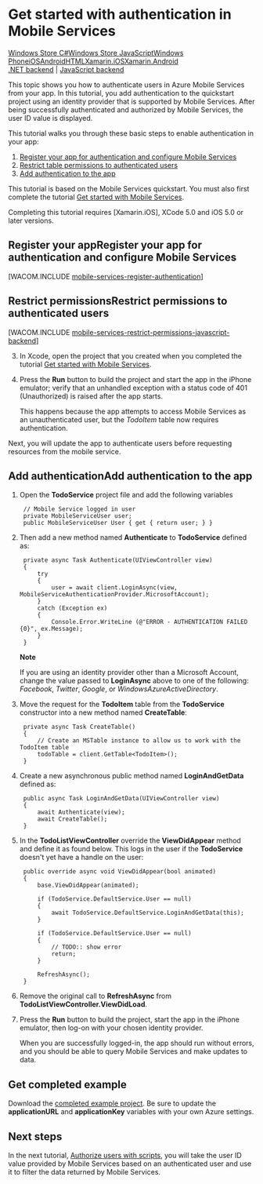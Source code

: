 <properties linkid="develop-mobile-tutorials-get-started-with-users-xamarin-ios" urlDisplayName="Get Started with Authentication (Xamarin.iOS)" pageTitle="Get started with authentication (Xamarin.iOS) - Mobile Services" metaKeywords="Azure registering application, Azure authentication, application authenticate, authenticate mobile services, Mobile Services Xamarin.iOS" description="Learn how to use authentication in your Azure Mobile Services app for Xamarin.iOS." metaCanonical="" disqusComments="1" umbracoNaviHide="1" documentationCenter="Mobile" 
title="Get started with authentication in Mobile Services" />

# Get started with authentication in Mobile Services
<div class="dev-center-tutorial-selector sublanding"> 
	<a href="/en-us/develop/mobile/tutorials/get-started-with-users-dotnet" title="Windows Store C#">Windows Store C#</a><a href="/en-us/develop/mobile/tutorials/get-started-with-users-js" title="Windows Store JavaScript">Windows Store JavaScript</a><a href="/en-us/develop/mobile/tutorials/get-started-with-users-wp8" title="Windows Phone">Windows Phone</a><a href="/en-us/develop/mobile/tutorials/get-started-with-users-ios" title="iOS">iOS</a><a href="/en-us/develop/mobile/tutorials/get-started-with-users-android" title="Android">Android</a><a href="/en-us/develop/mobile/tutorials/get-started-with-users-html" title="HTML">HTML</a><a href="/en-us/develop/mobile/tutorials/get-started-with-users-xamarin-ios" title="Xamarin.iOS" class="current">Xamarin.iOS</a><a href="/en-us/develop/mobile/tutorials/get-started-with-users-xamarin-android" title="Xamarin.Android">Xamarin.Android</a>
</div>

<div class="dev-center-tutorial-subselector"><a href="/en-us/documentation/articles/mobile-services-dotnet-backend-xamarin-ios-get-started-users/" title=".NET backend">.NET backend</a> | <a href="/en-us/documentation/articles/partner-xamarin-mobile-services-ios-get-started-users/"  title="JavaScript backend" class="current">JavaScript backend</a></div>

This topic shows you how to authenticate users in Azure Mobile Services from your app.  In this tutorial, you add authentication to the quickstart project using an identity provider that is supported by Mobile Services. After being successfully authenticated and authorized by Mobile Services, the user ID value is displayed.  

This tutorial walks you through these basic steps to enable authentication in your app:

1. [Register your app for authentication and configure Mobile Services]
2. [Restrict table permissions to authenticated users]
3. [Add authentication to the app]

This tutorial is based on the Mobile Services quickstart. You must also first complete the tutorial [Get started with Mobile Services]. 

Completing this tutorial requires [Xamarin.iOS], XCode 5.0 and iOS 5.0 or later versions.

<h2><a name="register"></a><span class="short-header">Register your app</span>Register your app for authentication and configure Mobile Services</h2>

[WACOM.INCLUDE [mobile-services-register-authentication](../includes/mobile-services-register-authentication.md)] 

<h2><a name="permissions"></a><span class="short-header">Restrict permissions</span>Restrict permissions to authenticated users</h2>


[WACOM.INCLUDE [mobile-services-restrict-permissions-javascript-backend](../includes/mobile-services-restrict-permissions-javascript-backend.md)] 


3. In Xcode, open the project that you created when you completed the tutorial [Get started with Mobile Services]. 

4. Press the **Run** button to build the project and start the app in the iPhone emulator; verify that an unhandled exception with a status code of 401 (Unauthorized) is raised after the app starts. 
   
   	This happens because the app attempts to access Mobile Services as an unauthenticated user, but the _TodoItem_ table now requires authentication.

Next, you will update the app to authenticate users before requesting resources from the mobile service.

<h2><a name="add-authentication"></a><span class="short-header">Add authentication</span>Add authentication to the app</h2>

1. Open the **TodoService** project file and add the following variables

		// Mobile Service logged in user
		private MobileServiceUser user; 
		public MobileServiceUser User { get { return user; } }

2. Then add a new method named **Authenticate** to **TodoService** defined as:

        private async Task Authenticate(UIViewController view)
        {
            try
            {
                user = await client.LoginAsync(view, MobileServiceAuthenticationProvider.MicrosoftAccount);
            }
            catch (Exception ex)
            {
                Console.Error.WriteLine (@"ERROR - AUTHENTICATION FAILED {0}", ex.Message);
            }
        }

    <div class="dev-callout"><b>Note</b>
	<p>If you are using an identity provider other than a Microsoft Account, change the value passed to <strong>LoginAsync</strong> above to one of the following: <i>Facebook</i>, <i>Twitter</i>, <i>Google</i>, or <i>WindowsAzureActiveDirectory</i>.</p>
    </div>

3. Move the request for the **TodoItem** table from the **TodoService** constructor into a new method named **CreateTable**:

        private async Task CreateTable()
        {
            // Create an MSTable instance to allow us to work with the TodoItem table
            todoTable = client.GetTable<TodoItem>();
        }
	
4. Create a new asynchronous public method named **LoginAndGetData** defined as:

        public async Task LoginAndGetData(UIViewController view)
        {
            await Authenticate(view);
            await CreateTable();
        }

5. In the **TodoListViewController** override the **ViewDidAppear** method and define it as found below. This logs in the user if the **TodoService** doesn't yet have a handle on the user:

        public override async void ViewDidAppear(bool animated)
        {
            base.ViewDidAppear(animated);

            if (TodoService.DefaultService.User == null)
            {
                await TodoService.DefaultService.LoginAndGetData(this);
            }

            if (TodoService.DefaultService.User == null)
            {
                // TODO:: show error
                return;
            } 
                
            RefreshAsync();
        }
6. Remove the original call to **RefreshAsync** from **TodoListViewController.ViewDidLoad**.
		
7. Press the **Run** button to build the project, start the app in the iPhone emulator, then log-on with your chosen identity provider.

   	When you are successfully logged-in, the app should run without errors, and you should be able to query Mobile Services and make updates to data.

## Get completed example
Download the [completed example project]. Be sure to update the **applicationURL** and **applicationKey** variables with your own Azure settings. 

## <a name="next-steps"></a>Next steps

In the next tutorial, [Authorize users with scripts], you will take the user ID value provided by Mobile Services based on an authenticated user and use it to filter the data returned by Mobile Services. 

<!-- Anchors. -->
[Register your app for authentication and configure Mobile Services]: #register
[Restrict table permissions to authenticated users]: #permissions
[Add authentication to the app]: #add-authentication
[Next Steps]:#next-steps

<!-- Images. -->
[4]: ./media/partner-xamarin-mobile-services-ios-get-started-users/mobile-services-selection.png
[5]: ./media/partner-xamarin-mobile-services-ios-get-started-users/mobile-service-uri.png
[13]: ./media/partner-xamarin-mobile-services-ios-get-started-users/mobile-identity-tab.png
[14]: ./media/partner-xamarin-mobile-services-ios-get-started-users/mobile-portal-data-tables.png
[15]: ./media/partner-xamarin-mobile-services-ios-get-started-users/mobile-portal-change-table-perms.png

<!-- URLs. TODO:: update completed example project link with project download -->
[Submit an app page]: http://go.microsoft.com/fwlink/p/?LinkID=266582
[My Applications]: http://go.microsoft.com/fwlink/p/?LinkId=262039
[Live SDK for Windows]: http://go.microsoft.com/fwlink/p/?LinkId=262253

[Get started with Mobile Services]: /en-us/develop/mobile/tutorials/get-started-xamarin-ios
[Get started with data]: /en-us/develop/mobile/tutorials/get-started-with-data-xamarin-ios
[Get started with authentication]: /en-us/develop/mobile/tutorials/get-started-with-users-xamarin-ios
[Get started with push notifications]: /en-us/develop/mobile/tutorials/-get-started-with-push-xamarin-ios
[Authorize users with scripts]: /en-us/develop/mobile/tutorials/authorize-users-in-scripts-xamarin-ios

[Azure Management Portal]: https://manage.windowsazure.com/
[completed example project]: http://go.microsoft.com/fwlink/p/?LinkId=331328
